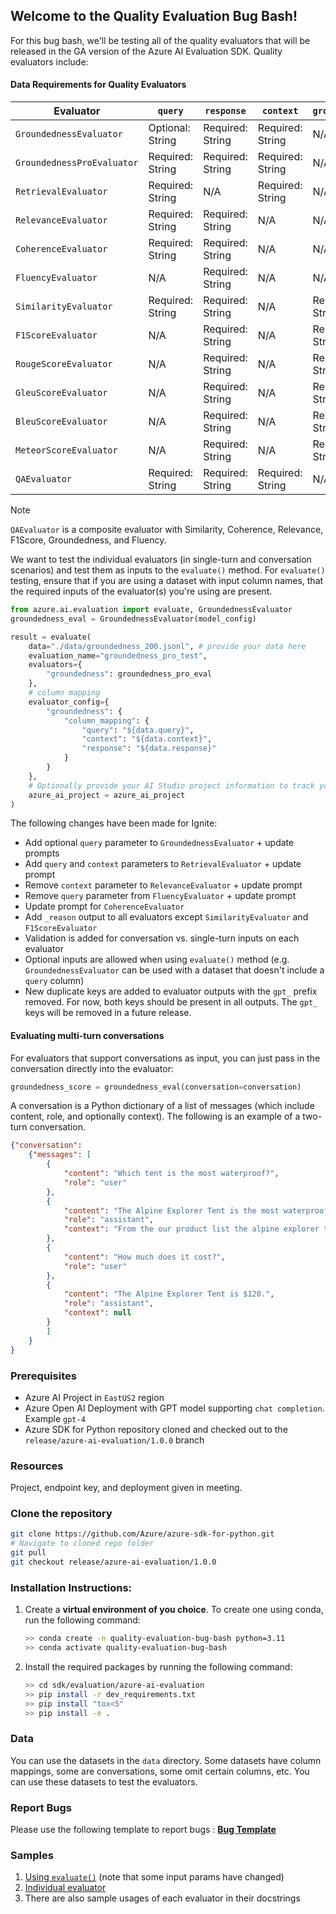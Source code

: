 ## Welcome to the Quality Evaluation Bug Bash!


For this bug bash, we'll be testing all of the quality evaluators that will be released in the GA version of the Azure AI Evaluation SDK. Quality evaluators include:


#### Data Requirements for Quality Evaluators

| Evaluator         | `query`      | `response`      | `context`       | `ground_truth`  | `conversation` |
|----------------|---------------|---------------|---------------|---------------|-----------|
| `GroundednessEvaluator`   | Optional: String | Required: String | Required: String | N/A  | Supported |
| `GroundednessProEvaluator`   | Required: String | Required: String | Required: String | N/A  | Supported |
| `RetrievalEvaluator`        | Required: String | N/A | Required: String         | N/A           | Supported |
| `RelevanceEvaluator`      | Required: String | Required: String | N/A | N/A           | Supported |
| `CoherenceEvaluator`      | Required: String | Required: String | N/A           | N/A           |Supported |
| `FluencyEvaluator`        | N/A  | Required: String | N/A          | N/A           |Supported |
| `SimilarityEvaluator` | Required: String | Required: String | N/A           | Required: String |Not supported |
| `F1ScoreEvaluator` | N/A  | Required: String | N/A           | Required: String |Not supported |
| `RougeScoreEvaluator` | N/A | Required: String | N/A           | Required: String           | Not supported |
| `GleuScoreEvaluator` | N/A | Required: String | N/A           | Required: String           |Not supported |
| `BleuScoreEvaluator` | N/A | Required: String | N/A           | Required: String           |Not supported |
| `MeteorScoreEvaluator` | N/A | Required: String | N/A           | Required: String           |Not supported |
| `QAEvaluator`      | Required: String | Required: String | Required: String | N/A           | Not supported |

> [!NOTE]
>`QAEvaluator` is a composite evaluator with Similarity, Coherence, Relevance, F1Score, Groundedness, and Fluency.

We want to test the individual evaluators (in single-turn and conversation scenarios) and test them as inputs to the `evaluate()` method. For `evaluate()` testing, ensure that if you are using a dataset with input column names, that the required inputs of the evaluator(s) you're using are present.

```python
from azure.ai.evaluation import evaluate, GroundednessEvaluator
groundedness_eval = GroundednessEvaluator(model_config)

result = evaluate(
    data="./data/groundedness_200.jsonl", # provide your data here
    evaluation_name="groundedness_pro_test",
    evaluators={
        "groundedness": groundedness_pro_eval
    },
    # column mapping
    evaluator_config={
        "groundedness": {
            "column_mapping": {
                "query": "${data.query}",
                "context": "${data.context}",
                "response": "${data.response}"
            } 
        }
    },
    # Optionally provide your AI Studio project information to track your evaluation results in your Azure AI Studio project
    azure_ai_project = azure_ai_project
)
```

The following changes have been made for Ignite:

- Add optional `query` parameter to `GroundednessEvaluator` + update prompts
- Add `query` and `context` parameters to `RetrievalEvaluator` + update prompt
- Remove `context` parameter to `RelevanceEvaluator` + update prompt
- Remove `query` parameter from `FluencyEvaluator` + update prompt
- Update prompt for `CoherenceEvaluator`
- Add `_reason` output to all evaluators except `SimilarityEvaluator` and `F1ScoreEvaluator`
- Validation is added for conversation vs. single-turn inputs on each evaluator
- Optional inputs are allowed when using `evaluate()` method (e.g. `GroundednessEvaluator` can be used with a dataset that doesn't include a `query` column)
- New duplicate keys are added to evaluator outputs with the `gpt_` prefix removed. For now, both keys should be present in all outputs. The `gpt_` keys will be removed in a future release.



#### Evaluating multi-turn conversations

For evaluators that support conversations as input, you can just pass in the conversation directly into the evaluator:

```python
groundedness_score = groundedness_eval(conversation=conversation)
```

A conversation is a Python dictionary of a list of messages (which include content, role, and optionally context). The following is an example of a two-turn conversation.

```json
{"conversation":
    {"messages": [
        {
            "content": "Which tent is the most waterproof?", 
            "role": "user"
        },
        {
            "content": "The Alpine Explorer Tent is the most waterproof",
            "role": "assistant", 
            "context": "From the our product list the alpine explorer tent is the most waterproof. The Adventure Dining Table has higher weight."
        },
        {
            "content": "How much does it cost?",
            "role": "user"
        },
        {
            "content": "The Alpine Explorer Tent is $120.",
            "role": "assistant",
            "context": null
        }
        ]
    }
}
```

### Prerequisites
- Azure AI Project in `EastUS2` region
- Azure Open AI Deployment with GPT model supporting `chat completion`. Example `gpt-4`
- Azure SDK for Python repository cloned and checked out to the `release/azure-ai-evaluation/1.0.0` branch

### Resources

Project, endpoint key, and deployment given in meeting.


### Clone the repository
```bash
git clone https://github.com/Azure/azure-sdk-for-python.git
# Navigate to cloned repo folder
git pull
git checkout release/azure-ai-evaluation/1.0.0
```

### Installation Instructions:

1. Create a **virtual environment of you choice**. To create one using conda, run the following command:
    ```bash
    >> conda create -n quality-evaluation-bug-bash python=3.11
    >> conda activate quality-evaluation-bug-bash
    ```
2. Install the required packages by running the following command:
    ```bash
   >> cd sdk/evaluation/azure-ai-evaluation
   >> pip install -r dev_requirements.txt
   >> pip install "tox<5"
   >> pip install -e .
    ```

### Data
You can use the datasets in the `data` directory. Some datasets have column mappings, some are conversations, some omit certain columns, etc. You can use these datasets to test the evaluators.

### Report Bugs

Please use the following template to report bugs : [**Bug Template**](https://msdata.visualstudio.com/Vienna/_workitems/edit/3600109)

### Samples

1. [Using `evaluate()`](https://github.com/Azure-Samples/azureai-samples/blob/main/scenarios/evaluate/evaluate_qualitative_metrics/evaluate_qualitative_metrics.ipynb) (note that some input params have changed)
2. [Individual evaluator](https://github.com/Azure-Samples/azureai-samples/blob/47c934561c24533644af58ed377e2b7382d61621/scenarios/evaluate/evaluate_app/evaluate_app.ipynb#L182)
3. There are also sample usages of each evaluator in their docstrings
